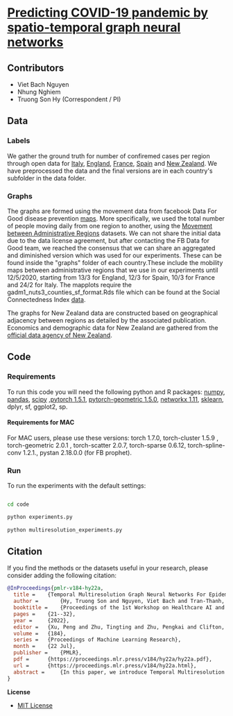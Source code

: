 # [Predicting COVID-19 pandemic by spatio-temporal graph neural networks](https://arxiv.org/abs/2009.08388)


## Contributors
* Viet Bach Nguyen
* Nhung Nghiem
* Truong Son Hy (Correspondent / PI)


## Data


### Labels

We gather the ground truth for number of confiremed cases per region through open data for [Italy](https://github.com/pcm-dpc/COVID-19/blob/master/dati-province/dpc-covid19-ita-province.csv),
[England](https://coronavirus.data.gov.uk), [France](https://www.data.gouv.fr/en/datasets/donnees-relatives-aux-tests-de-depistage-de-covid-19-realises-en-laboratoire-de-ville/), [Spain](https://code.montera34.com:4443/numeroteca/covid19/-/blob/master/data/output/spain/covid19-provincias-spain_consolidated.csv}}) and [New Zealand](https://github.com/minhealthnz/nz-covid-data).
We have preprocessed the data and the final versions are in each country's subfolder in the data folder.


### Graphs

The graphs are formed using the movement data from facebook Data For Good disease prevention [maps](https://dataforgood.fb.com/docs/covid19/). More specifically, we used the total number of people moving daily from one region to another, using the [Movement between Administrative Regions](https://dataforgood.fb.com/tools/movement-range-maps/) datasets. We can not share the initial data due to the data license agreement, but after contacting the FB Data for Good team, we reached the consensus that we can share an aggregated and diminished version which was used for our experiments. 
These can be found inside the "graphs" folder of each country.These include the mobility maps between administrative regions that we use in our experiments until 12/5/2020, starting from 13/3 for England, 12/3 for Spain, 10/3 for France and 24/2 for Italy.
The mapplots require the gadm1_nuts3_counties_sf_format.Rds file which can be found at the Social Connectedness Index [data](https://dataforgood.fb.com/tools/social-connectedness-index/).

The graphs for New Zealand data are constructed based on geographical adjacency between regions as detailed by the associated publication. Economics and demographic data for New Zealand are gathered from the [official data agency of New Zealand](https://www.stats.govt.nz/).


## Code

### Requirements
To run this code you will need the following python and R packages:
[numpy](https://www.numpy.org/), [pandas](https://pandas.pydata.org/), [scipy](https://www.scipy.org/) ,[pytorch 1.5.1](https://pytorch.org/), [pytorch-geometric 1.5.0](https://github.com/rusty1s/pytorch_geometric), [networkx 1.11](https://networkx.github.io/), [sklearn](https://scikit-learn.org/stable/), dplyr, sf, ggplot2, sp.

#### Requirements for MAC
For MAC users, please use these versions: torch 1.7.0, torch-cluster 1.5.9 , torch-geometric 2.0.1 , torch-scatter 2.0.7, torch-sparse 0.6.12, torch-spline-conv 1.2.1., pystan 2.18.0.0 (for FB prophet).


### Run
To run the experiments with the default settings:

```bash

cd code

python experiments.py
 
python multiresolution_experiments.py 
```

## Citation

If you find the methods or the datasets useful in your research, please consider adding the following citation:

```bibtex
@InProceedings{pmlr-v184-hy22a,
  title = 	 {Temporal Multiresolution Graph Neural Networks For Epidemic Prediction},
  author =       {Hy, Truong Son and Nguyen, Viet Bach and Tran-Thanh, Long and Kondor, Risi},
  booktitle = 	 {Proceedings of the 1st Workshop on Healthcare AI and COVID-19, ICML 2022},
  pages = 	 {21--32},
  year = 	 {2022},
  editor = 	 {Xu, Peng and Zhu, Tingting and Zhu, Pengkai and Clifton, David A. and Belgrave, Danielle and Zhang, Yuanting},
  volume = 	 {184},
  series = 	 {Proceedings of Machine Learning Research},
  month = 	 {22 Jul},
  publisher =    {PMLR},
  pdf = 	 {https://proceedings.mlr.press/v184/hy22a/hy22a.pdf},
  url = 	 {https://proceedings.mlr.press/v184/hy22a.html},
  abstract = 	 {In this paper, we introduce Temporal Multiresolution Graph Neural Networks (TMGNN), the first architecture that both learns to construct the multiscale and multiresolution graph structures and incorporates the time-series signals to capture the temporal changes of the dynamic graphs. We have applied our proposed model to the task of predicting future spreading of epidemic and pandemic based on the historical time-series data collected from the actual COVID-19 pandemic and chickenpox epidemic in several European countries, and have obtained competitive results in comparison to other previous state-of-the-art temporal architectures and graph learning algorithms. We have shown that capturing the multiscale and multiresolution structures of graphs is important to extract either local or global information that play a critical role in understanding the dynamic of a global pandemic such as COVID-19 which started from a local city and spread to the whole world. Our work brings a promising research direction in forecasting and mitigating future epidemics and pandemics. Our source code is available at https://github.com/bachnguyenTE/temporal-mgn.}
}
```

**License**

- [MIT License](https://github.com/geopanag/pandemic_tgnn/blob/master/LICENSE)

